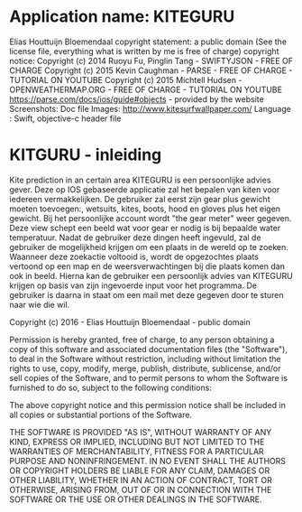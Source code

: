 # Application name: KITEGURU
Elias Houttuijn Bloemendaal
copyright statement: a public domain (See the license file, everything what is written by me is free of charge)
copyright notice: 
 Copyright (c) 2014 Ruoyu Fu, Pinglin Tang - SWIFTYJSON - FREE OF CHARGE
 Copyright (c) 2015 Kevin Caughman  - PARSE - FREE OF CHARGE - TUTORIAL ON YOUTUBE
 Copyright (c) 2015 Michtell Hudsen - OPENWEATHERMAP.ORG -  FREE OF CHARGE - TUTORIAL ON YOUTUBE
 https://parse.com/docs/ios/guide#objects - provided by the website
Screenshots: Doc file
Images: http://www.kitesurfwallpaper.com/
Language : Swift, objective-c header file

# KITGURU - inleiding
Kite prediction in an certain area
KITEGURU is een persoonlijke advies gever. Deze op IOS gebaseerde applicatie zal het bepalen van kiten voor iedereen vermakkelijken. De gebruiker zal eerst zijn gear plus gewicht moeten toevoegen:, wetsuits, kites, boots, hood en gloves plus het eigen gewicht. Bij het persoonlijke account wordt "the gear meter" weer gegeven. Deze view schept een beeld wat voor gear er nodig is bij bepaalde water temperatuur. Nadat de gebruiker deze dingen heeft ingevuld, zal de gebruiker de mogelijkheid krijgen om een plaats in de wereld op te zoeken. Waanneer deze zoekactie voltooid is, wordt de opgezochtes plaats vertoond op een map en de weersverwachtingen bij die plaats komen dan ook in beeld. Hierna kan de gebruiker een persoonlijk advies van KITEGURU krijgen op basis van zijn ingevoerde input voor het programma. De gebruiker is daarna in staat om een mail met deze gegeven door te sturen naar wie die wil.


Copyright (c) 2016 - Elias Houttuijn Bloemendaal - public domain

Permission is hereby granted, free of charge, to any person obtaining a copy of this software and associated documentation files (the "Software"), to deal in the Software without restriction, including without limitation the rights to use, copy, modify, merge, publish, distribute, sublicense, and/or sell copies of the Software, and to permit persons to whom the Software is furnished to do so, subject to the following conditions:

The above copyright notice and this permission notice shall be included in all copies or substantial portions of the Software.

THE SOFTWARE IS PROVIDED "AS IS", WITHOUT WARRANTY OF ANY KIND, EXPRESS OR IMPLIED, INCLUDING BUT NOT LIMITED TO THE WARRANTIES OF MERCHANTABILITY, FITNESS FOR A PARTICULAR PURPOSE AND NONINFRINGEMENT. IN NO EVENT SHALL THE AUTHORS OR COPYRIGHT HOLDERS BE LIABLE FOR ANY CLAIM, DAMAGES OR OTHER LIABILITY, WHETHER IN AN ACTION OF CONTRACT, TORT OR OTHERWISE, ARISING FROM, OUT OF OR IN CONNECTION WITH THE SOFTWARE OR THE USE OR OTHER DEALINGS IN THE SOFTWARE.


